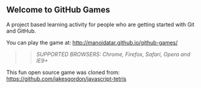 ## Welcome to GitHub Games

A project based learning activity for people who are getting started with Git and GitHub.

You can play the game at: http://manojdatar.github.io/github-games/

>> _*SUPPORTED BROWSERS*: Chrome, Firefox, Safari, Opera and IE9+_

This fun open source game was cloned from: https://github.com/jakesgordon/javascript-tetris
